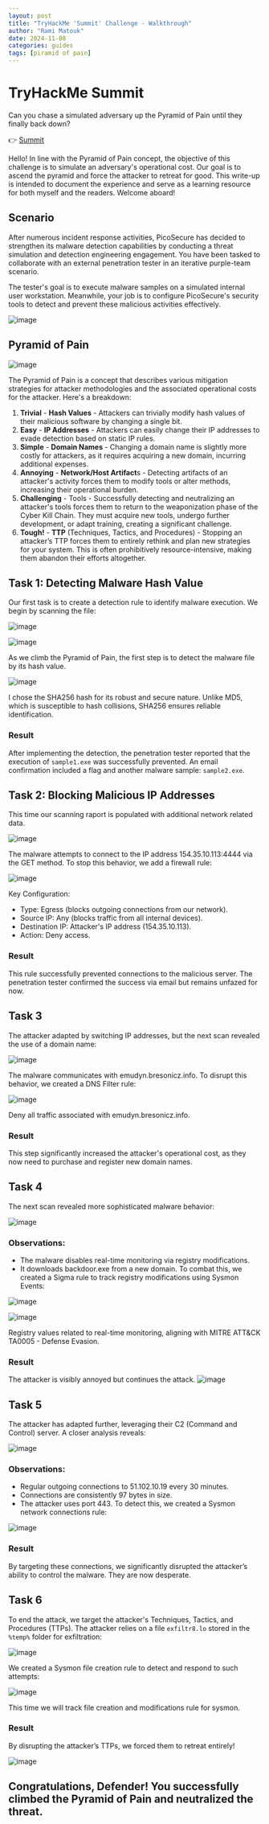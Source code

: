 ```yaml
---
layout: post
title: "TryHackMe 'Summit' Challenge - Walkthrough"
author: "Rami Matouk"
date: 2024-11-08
categories: guides
tags: [piramid of pain]
---
```


# TryHackMe Summit
Can you chase a simulated adversary up the Pyramid of Pain until they finally back down?

👉 [Summit](https://tryhackme.com/r/room/summit)

Hello! In line with the Pyramid of Pain concept, the objective of this challenge is to simulate an adversary's operational cost. Our goal is to ascend the pyramid and force the attacker to retreat for good. This write-up is intended to document the experience and serve as a learning resource for both myself and the readers. Welcome aboard!

## Scenario
After numerous incident response activities, PicoSecure has decided to strengthen its malware detection capabilities by conducting a threat simulation and detection engineering engagement. You have been tasked to collaborate with an external penetration tester in an iterative purple-team scenario.

The tester's goal is to execute malware samples on a simulated internal user workstation. Meanwhile, your job is to configure PicoSecure's security tools to detect and prevent these malicious activities effectively.

![image](https://github.com/user-attachments/assets/21d4505a-c986-466c-bbf3-9f70076cf42b)


## Pyramid of Pain

![image](https://github.com/user-attachments/assets/7cd26859-98b4-4b03-b894-dcc6c168f31b)

The Pyramid of Pain is a concept that describes various mitigation strategies for attacker methodologies and the associated operational costs for the attacker. Here's a breakdown:
1. **Trivial** - **Hash Values** - Attackers can trivially modify hash values of their malicious software by changing a single bit.
2. **Easy** - **IP Addresses** - Attackers can easily change their IP addresses to evade detection based on static IP rules.
3. **Simple** - **Domain Names** - Changing a domain name is slightly more costly for attackers, as it requires acquiring a new domain, incurring additional expenses.
4. **Annoying** - **Network/Host Artifact**s - Detecting artifacts of an attacker's activity forces them to modify tools or alter methods, increasing their operational burden.
5. **Challenging** - Tools - Successfully detecting and neutralizing an attacker's tools forces them to return to the weaponization phase of the Cyber Kill Chain. They must acquire new tools, undergo further development, or adapt training, creating a significant challenge.
6. **Tough!** - **TTP** (Techniques, Tactics, and Procedures) - Stopping an attacker’s TTP forces them to entirely rethink and plan new strategies for your system. This is often prohibitively resource-intensive, making them abandon their efforts altogether.

## Task 1: Detecting Malware Hash Value
Our first task is to create a detection rule to identify malware execution. We begin by scanning the file:

![image](https://github.com/user-attachments/assets/5d3f7d14-ae0e-42c8-b9bb-d30909219e70)

![image](https://github.com/user-attachments/assets/30650de9-ba3d-4d0f-ad53-a2b7ef778ac3)

As we climb the Pyramid of Pain, the first step is to detect the malware file by its hash value.

![image](https://github.com/user-attachments/assets/cb5b4941-492d-42bb-af6e-d69b3346d1b1)

I chose the SHA256 hash for its robust and secure nature. Unlike MD5, which is susceptible to hash collisions, SHA256 ensures reliable identification.

### Result
After implementing the detection, the penetration tester reported that the execution of `sample1.exe` was successfully prevented. An email confirmation included a flag and another malware sample: `sample2.exe`.

## Task 2: Blocking Malicious IP Addresses
This time our scanning raport is populated with additional network related data.

![image](https://github.com/user-attachments/assets/21e166fd-ab55-45ab-a98b-56867feaa1fa)

The malware attempts to connect to the IP address 154.35.10.113:4444 via the GET method. To stop this behavior, we add a firewall rule:

![image](https://github.com/user-attachments/assets/5cbbab20-3c41-4870-80fe-08677591dfda)

Key Configuration:
- Type: Egress (blocks outgoing connections from our network).
- Source IP: Any (blocks traffic from all internal devices).
- Destination IP: Attacker's IP address (154.35.10.113).
- Action: Deny access.

### Result
This rule successfully prevented connections to the malicious server. The penetration tester confirmed the success via email but remains unfazed for now.

## Task 3
The attacker adapted by switching IP addresses, but the next scan revealed the use of a domain name:

![image](https://github.com/user-attachments/assets/a3a934f4-5c0b-4552-9211-4c83a37144b5)

The malware communicates with emudyn.bresonicz.info. To disrupt this behavior, we created a DNS Filter rule:

![image](https://github.com/user-attachments/assets/8a5a6e36-064d-4d6b-b61e-5a40c92d2510)

Deny all traffic associated with emudyn.bresonicz.info.

### Result
This step significantly increased the attacker's operational cost, as they now need to purchase and register new domain names.

## Task 4
The next scan revealed more sophisticated malware behavior:

![image](https://github.com/user-attachments/assets/37bde0e9-68f5-4d3f-abd5-e1362c8a2d14)

### Observations:
- The malware disables real-time monitoring via registry modifications.
- It downloads backdoor.exe from a new domain.
To combat this, we created a Sigma rule to track registry modifications using Sysmon Events:

![image](https://github.com/user-attachments/assets/2e438e8f-d0c5-432d-8676-69d1d5c5e84a)

![image](https://github.com/user-attachments/assets/16eff868-c92d-4312-8e90-95dc4b3692cb)

Registry values related to real-time monitoring, aligning with MITRE ATT&CK TA0005 - Defense Evasion.

### Result
The attacker is visibly annoyed but continues the attack.
![image](https://github.com/user-attachments/assets/a0e62a9b-5a8b-4d9a-a8db-e7a349227fc9)

## Task 5
The attacker has adapted further, leveraging their C2 (Command and Control) server. A closer analysis reveals:

![image](https://github.com/user-attachments/assets/0e53ce4c-b7c0-4449-a034-fc94d8737407)

### Observations:
- Regular outgoing connections to 51.102.10.19 every 30 minutes.
- Connections are consistently 97 bytes in size.
- The attacker uses port 443.
To detect this, we created a Sysmon network connections rule:

![image](https://github.com/user-attachments/assets/40b15164-dd8e-4426-91c5-7dac9140eec3)

### Result
By targeting these connections, we significantly disrupted the attacker’s ability to control the malware. They are now desperate.

## Task 6
To end the attack, we target the attacker's Techniques, Tactics, and Procedures (TTPs). The attacker relies on a file `exfiltr8.lo` stored in the `%temp%` folder for exfiltration:

![image](https://github.com/user-attachments/assets/53108b3d-0057-4697-9111-65127e9920dd)

We created a Sysmon file creation rule to detect and respond to such attempts:

![image](https://github.com/user-attachments/assets/4623aa44-44ec-4def-a9c0-06b216f3ff40)

This time we will track file creation and modifications rule for sysmon.

### Result
By disrupting the attacker’s TTPs, we forced them to retreat entirely!

![image](https://github.com/user-attachments/assets/921af870-65f6-4396-835a-b0a749225782)

## Congratulations, Defender! You successfully climbed the Pyramid of Pain and neutralized the threat.

